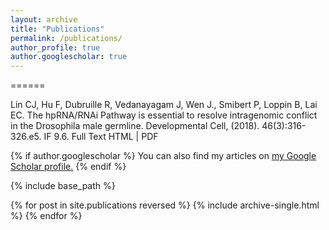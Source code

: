 ```yaml
---
layout: archive
title: "Publications"
permalink: /publications/
author_profile: true
author.googlescholar: true
---
```



======

Lin CJ, Hu F, Dubruille R, Vedanayagam J, Wen J., Smibert P, Loppin B, Lai EC. The hpRNA/RNAi Pathway is essential to resolve intragenomic conflict in the Drosophila male germline. Developmental Cell, (2018). 46(3):316-326.e5. IF 9.6.
Full Text HTML | PDF



{% if author.googlescholar %}
  You can also find my articles on <u><a href="{{https://scholar.google.com/citations?user=Hb1ojSwAAAAJ&hl=en}}">my Google Scholar profile</a>.</u>
{% endif %}

{% include base_path %}

{% for post in site.publications reversed %}
  {% include archive-single.html %}
{% endfor %}
